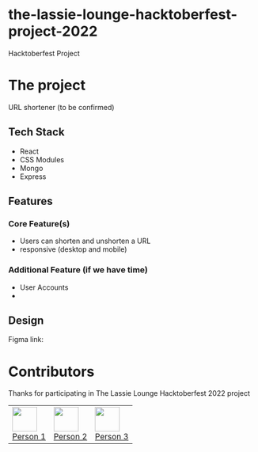 # the-lassie-lounge-hacktoberfest-project-2022
Hacktoberfest Project


# The project 

URL shortener (to be confirmed)

## Tech Stack
- React
- CSS Modules
- Mongo
- Express

## Features

### Core Feature(s)
- Users can shorten and unshorten a URL
- responsive (desktop and mobile)

### Additional Feature (if we have time)
- User Accounts
- 

## Design
Figma link: 


# Contributors

Thanks for participating in The Lassie Lounge Hacktoberfest 2022 project

<table>
  <tr>
    <td>
      <img src="https://img.icons8.com/color/344/circled-user-female-skin-type-4--v1.png" width="50"/>
      <br/>
        <a href="#">Person 1</a>
     </td>
     <td>
      <img src="https://img.icons8.com/color/344/circled-user-female-skin-type-4--v1.png" width="50"/>
      <br/>
        <a href="#">Person 2</a>
     </td>
     <td>
      <img src="https://img.icons8.com/color/344/circled-user-female-skin-type-4--v1.png" width="50"/>
      <br/>
        <a href="#">Person 3</a>
     </td>
  </tr>
</table>
